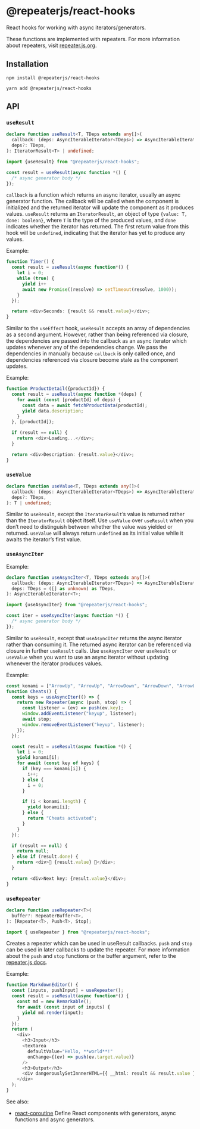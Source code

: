# @repeaterjs/react-hooks
React hooks for working with async iterators/generators.

These functions are implemented with repeaters. For more information about repeaters, visit [repeater.js.org](https://repeater.js.org).

## Installation
```
npm install @repeaterjs/react-hooks
```

```
yarn add @repeaterjs/react-hooks
```

## API
### `useResult`
```ts
declare function useResult<T, TDeps extends any[]>(
  callback: (deps: AsyncIterableIterator<TDeps>) => AsyncIterableIterator<T>,
  deps?: TDeps,
): IteratorResult<T> | undefined;

import {useResult} from "@repeaterjs/react-hooks";

const result = useResult(async function *() {
  /* async generator body */
});
```

`callback` is a function which returns an async iterator, usually an async generator function. The callback will be called when the component is initialized and the returned iterator will update the component as it produces values.  `useResult` returns an `IteratorResult`, an object of type `{value: T, done: boolean}`, where `T` is the type of the produced values, and `done` indicates whether the iterator has returned. The first return value from this hook will be `undefined`, indicating that the iterator has yet to produce any values.

Example:
```ts
function Timer() {
  const result = useResult(async function*() {
    let i = 0;
    while (true) {
      yield i++
      await new Promise((resolve) => setTimeout(resolve, 1000));
    }
  });

  return <div>Seconds: {result && result.value}</div>;
}
```

Similar to the `useEffect` hook, `useResult` accepts an array of dependencies as a second argument. However, rather than being referenced via closure, the dependencies are passed into the callback as an async iterator which updates whenever any of the dependencies change. We pass the dependencies in manually because `callback` is only called once, and dependencies referenced via closure become stale as the component updates.

Example:
```ts
function ProductDetail({productId}) {
  const result = useResult(async function *(deps) {
    for await (const [productId] of deps) {
      const data = await fetchProductData(productId);
      yield data.description;
    }
  }, [productId]);

  if (result == null) {
    return <div>Loading...</div>;
  }

  return <div>Description: {result.value}</div>;
}
```

### `useValue`
```ts
declare function useValue<T, TDeps extends any[]>(
  callback: (deps: AsyncIterableIterator<TDeps>) => AsyncIterableIterator<T>,
  deps?: TDeps,
): T | undefined;
```

Similar to `useResult`, except the `IteratorResult`’s value is returned rather than the `IteratorResult` object itself. Use `useValue` over `useResult` when you don’t need to distinguish between whether the value was yielded or returned. `useValue` will always return `undefined` as its initial value while it awaits the iterator’s first value.

### `useAsyncIter`

Example:
```ts
declare function useAsyncIter<T, TDeps extends any[]>(
  callback: (deps: AsyncIterableIterator<TDeps>) => AsyncIterableIterator<T>,
  deps: TDeps = ([] as unknown) as TDeps,
): AsyncIterableIterator<T>;

import {useAsyncIter} from "@repeaterjs/react-hooks";

const iter = useAsyncIter(async function *() {
  /* async generator body */
});
```

Similar to `useResult`, except that `useAsyncIter` returns the async iterator rather than consuming it. The returned async iterator can be referenced via closure in further `useResult` calls. Use `useAsyncIter` over `useResult` or `useValue` when you want to use an async iterator without updating whenever the iterator produces values.

Example:
```ts
const konami = ["ArrowUp", "ArrowUp", "ArrowDown", "ArrowDown", "ArrowLeft", "ArrowRight", "ArrowLeft", "ArrowRight", "b", "a"];
function Cheats() {
  const keys = useAsyncIter(() => {
    return new Repeater(async (push, stop) => {
      const listener = (ev) => push(ev.key);
      window.addEventListener("keyup", listener);
      await stop;
      window.removeEventListener("keyup", listener);
    });
  });

  const result = useResult(async function *() {
    let i = 0;
    yield konami[i];
    for await (const key of keys) {
      if (key === konami[i]) {
        i++;
      } else {
        i = 0;
      }

      if (i < konami.length) {
        yield konami[i];
      } else {
        return "Cheats activated";
      }
    }
  });

  if (result == null) {
    return null;
  } else if (result.done) {
    return <div>🎉 {result.value} 🎉</div>;
  }

  return <div>Next key: {result.value}</div>;
}
```

### `useRepeater`
```ts
declare function useRepeater<T>(
  buffer?: RepeaterBuffer<T>,
): [Repeater<T>, Push<T>, Stop];

import { useRepeater } from "@repeaterjs/react-hooks";
```

Creates a repeater which can be used in useResult callbacks. `push` and `stop`
can be used in later callbacks to update the repeater. For more information about
the `push` and `stop` functions or the buffer argument, refer to the
[repeater.js docs](https://repeater.js.org/docs/overview).

Example:
```ts
function MarkdownEditor() {
  const [inputs, pushInput] = useRepeater();
  const result = useResult(async function*() {
    const md = new Remarkable();
    for await (const input of inputs) {
      yield md.render(input);
    }
  });
  return (
    <div>
      <h3>Input</h3>
      <textarea
        defaultValue="Hello, **world**!"
        onChange={(ev) => push(ev.target.value)}
      />
      <h3>Output</h3>
      <div dangerouslySetInnnerHTML={{ __html: result && result.value }} />
    </div>
  );
}
```

See also:
- [react-coroutine](https://github.com/alexeyraspopov/react-coroutine) Define React components with generators, async functions and async generators.
